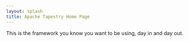 ```yaml
---
layout: splash
title: Apache Tapestry Home Page
---
```


This is the framework you know you want to be using, day in and day out.
